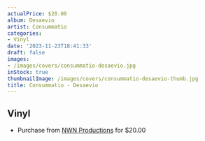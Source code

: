 ```yaml
---
actualPrice: $20.00
album: Desaevio
artist: Consummatio
categories:
- Vinyl
date: '2023-11-23T18:41:33'
draft: false
images:
- /images/covers/consummatio-desaevio.jpg
inStock: true
thumbnailImage: /images/covers/consummatio-desaevio-thumb.jpg
title: Consummatio - Desaevio
---
```


## Vinyl
* Purchase from [NWN Productions](http://shop.nwnprod.com/index.php?route=product/product&path=75&product_id=20773&sort=pd.name&order=ASC) for $20.00
